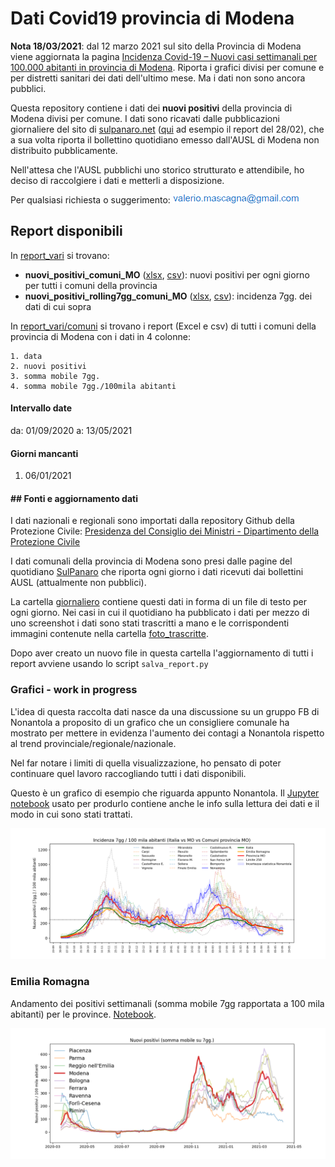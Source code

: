 # Dati Covid19 provincia di Modena

**Nota 18/03/2021**: dal 12 marzo 2021 sul sito della Provincia di Modena viene aggiornata la pagina [Incidenza Covid-19 – Nuovi casi settimanali per 100.000 abitanti in provincia di Modena](https://www.provincia.modena.it/temi-e-funzioni/statistica/incidenza-covid-19-nuovi-casi-settimanali-per-100-000-abitanti-in-provincia-di-modena/). Riporta i grafici divisi per comune e per distretti sanitari dei dati dell'ultimo mese.  Ma i dati non sono ancora pubblici.

Questa repository contiene i dati dei **nuovi positivi** della provincia di Modena divisi per comune. I dati sono ricavati dalle pubblicazioni giornaliere del sito di  [sulpanaro.net](sulpanaro.net) ([qui](https://www.sulpanaro.net/2021/02/aggiornamento-coronavirus-28-2-nel-modenese-402-nuovi-casi/) ad esempio il report del 28/02), che a sua volta riporta il bollettino quotidiano emesso dall'AUSL di Modena non distribuito pubblicamente.

Nell'attesa che l'AUSL pubblichi uno storico strutturato e attendibile, ho deciso di raccolgiere i dati e metterli a disposizione.

Per qualsiasi richiesta o suggerimento: ![](./email.gif)

## Report disponibili

In [report_vari](./report_vari) si trovano:

* **nuovi_positivi_comuni_MO** ([xlsx](https://raw.githubusercontent.com/maskass/covid19-modena/main/report_vari/nuovi_positivi_comuni_MO.xlsx), [csv](https://raw.githubusercontent.com/maskass/covid19-modena/main/report_vari/nuovi_positivi_comuni_MO.csv)): nuovi positivi per ogni giorno per tutti i comuni della provincia
* **nuovi_positivi_rolling7gg_comuni_MO** ([xlsx](https://raw.githubusercontent.com/maskass/covid19-modena/main/report_vari/nuovi_positivi_rolling7gg_comuni_MO.xlsx), [csv](https://raw.githubusercontent.com/maskass/covid19-modena/main/report_vari/nuovi_positivi_comuni_MO.csv)): incidenza 7gg. dei dati di cui sopra

In [report_vari/comuni](./report_vari/comuni) si trovano i report (Excel e csv) di tutti i comuni della provincia di Modena con i dati in 4 colonne:

    1. data
    2. nuovi positivi
    3. somma mobile 7gg.
    4. somma mobile 7gg./100mila abitanti

#### Intervallo date

da: 01/09/2020 a: 13/05/2021

#### Giorni mancanti

1. 06/01/2021

#### ## Fonti e aggiornamento dati

I dati nazionali e regionali sono importati dalla repository Github della Protezione Civile: [Presidenza del Consiglio dei Ministri - Dipartimento della Protezione Civile](https://github.com/pcm-dpc)

I dati comunali della provincia di Modena sono presi dalle pagine del quotidiano [SulPanaro](https://www.sulpanaro.net/) che riporta ogni giorno i dati ricevuti dai bollettini AUSL (attualmente non pubblici). 

La cartella [giornaliero](./giornaliero) contiene questi dati in forma di un file di testo per ogni giorno. Nei casi in cui il quotidiano ha pubblicato i dati per mezzo di uno screenshot i dati sono stati trascritti a mano e le corrispondenti immagini contenute nella cartella [foto_trascritte](./giornaliero/foto_trascritte).

Dopo aver creato un nuovo file in questa cartella l'aggiornamento di tutti i report avviene usando lo script `salva_report.py`

### Grafici - work in progress

L'idea di questa raccolta dati nasce da una discussione su un gruppo FB di Nonantola a proposito di un grafico che un consigliere comunale ha mostrato per mettere in evidenza l'aumento dei contagi a Nonantola rispetto al trend provinciale/regionale/nazionale. 

Nel far notare i limiti di quella visualizzazione, ho pensato di poter continuare quel lavoro raccogliando tutti i dati disponibili.

Questo è un grafico di esempio che riguarda appunto Nonantola. Il [Jupyter notebook](plot_comuni.ipynb) usato per produrlo contiene anche le info sulla lettura dei dati e il modo in cui sono stati trattati.

![](./Nonantola.png)

### Emilia Romagna

Andamento dei positivi settimanali (somma mobile 7gg rapportata a 100 mila abitanti) per le province.
[Notebook](plot_provincia.ipynb).

![](./emilia_romagna.png)